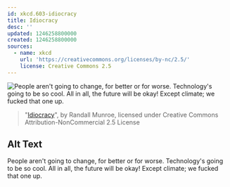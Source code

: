 ```yaml
---
id: xkcd.603-idiocracy
title: Idiocracy
desc: ''
updated: 1246258800000
created: 1246258800000
sources:
  - name: xkcd
    url: 'https://creativecommons.org/licenses/by-nc/2.5/'
    license: Creative Commons 2.5
---
```

![People aren't going to change, for better or for worse. Technology's going to be so cool. All in all, the future will be okay! Except climate; we fucked that one up.](https://imgs.xkcd.com/comics/idiocracy.png)
> "[Idiocracy](https://xkcd.com/603/)", by Randall Munroe, licensed under Creative Commons Attribution-NonCommercial 2.5 License

## Alt Text
People aren't going to change, for better or for worse. Technology's going to be so cool. All in all, the future will be okay! Except climate; we fucked that one up.
